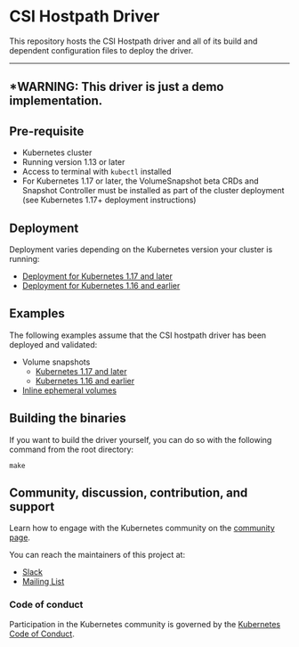 # CSI Hostpath Driver

This repository hosts the CSI Hostpath driver and all of its build and dependent configuration files to deploy the driver.

---
*WARNING: This driver is just a demo implementation.
---

## Pre-requisite
- Kubernetes cluster
- Running version 1.13 or later
- Access to terminal with `kubectl` installed
- For Kubernetes 1.17 or later, the VolumeSnapshot beta CRDs and Snapshot Controller must be installed as part of the cluster deployment (see Kubernetes 1.17+ deployment instructions)

## Deployment
Deployment varies depending on the Kubernetes version your cluster is running:
- [Deployment for Kubernetes 1.17 and later](docs/deploy-1.17-and-later.md)
- [Deployment for Kubernetes 1.16 and earlier](docs/deploy-pre-1.17.md)

## Examples
The following examples assume that the CSI hostpath driver has been deployed and validated:
- Volume snapshots
  - [Kubernetes 1.17 and later](docs/example-snapshots-1.17-and-later.md)
  - [Kubernetes 1.16 and earlier](docs/example-snapshots-pre-1.17.md)
- [Inline ephemeral volumes](docs/example-ephemeral.md)

## Building the binaries
If you want to build the driver yourself, you can do so with the following command from the root directory:

```shell
make
```

## Community, discussion, contribution, and support

Learn how to engage with the Kubernetes community on the [community page](http://kubernetes.io/community/).

You can reach the maintainers of this project at:

- [Slack](http://slack.k8s.io/)
- [Mailing List](https://groups.google.com/forum/#!forum/kubernetes-dev)

### Code of conduct

Participation in the Kubernetes community is governed by the [Kubernetes Code of Conduct](code-of-conduct.md).

[owners]: https://git.k8s.io/community/contributors/guide/owners.md
[Creative Commons 4.0]: https://git.k8s.io/website/LICENSE
